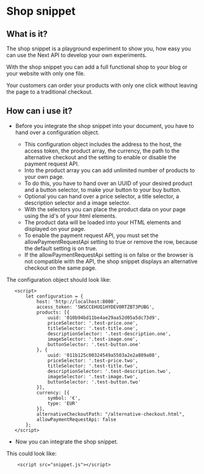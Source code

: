 # Shop snippet

## What is it?

The shop snippet is a playground experiment to show you, how easy you can use the Next API to develop your own experiments.

With the shop snippet you can add a full functional shop to your blog or your website with only one file.

Your customers can order your products with only one click without leaving the page to a traditional checkout.

## How can i use it?

* Before you integrate the shop snippet into your document, you have to hand over a configuration object.

    * This configuration object includes the address to the host, the access token, the product array, the currency, 
      the path to the alternative checkout and the setting to enable or disable the payment request API.
    * Into the product array you can add unlimited number of products to your own page.
    * To do this, you have to hand over an UUID of your desired product and a button selector, to make your button to your buy button.
    * Optional you can hand over a price selector, a title selector, a description selector and a image selector.
    * With the selectors you can place the product data on your page using the id's of your html elements.
    * The product data will be loaded into your HTML elements and displayed on your page.
    * To enable the payment request API, you must set the allowPaymentRequestApi setting to true or remove the row,
      because the default setting is on true.
    * If the allowPaymentRequestApi setting is on false or the browser is not compatible with the API, 
      the shop snippet displays an alternative checkout on the same page.

The configuration object should look like:
   
       <script>
           let configuration = {
               host: 'http://localhost:8000',
               access_token: 'SWSCCEHUQ1HYDEV0RTZBT3PUBG',
               products: [{
                   uuid: '010b94bd11be4ae29aa52d05a5dc73d9',
                   priceSelector: '.test-price.one',
                   titleSelector: '.test-title.one',
                   descriptionSelector: '.test-description.one',
                   imageSelector: '.test-image.one',
                   buttonSelector: '.test-button.one'
               }, {
                   uuid: '011b125c00324549a5503a2e2a889a08',
                   priceSelector: '.test-price.two',
                   titleSelector: '.test-title.two',
                   descriptionSelector: '.test-description.two',
                   imageSelector: '.test-image.two',
                   buttonSelector: '.test-button.two'
               }],
               currency: [{
                   symbol: '€',
                   type: 'EUR'
               }],
               alternativeCheckoutPath: "/alternative-checkout.html",
               allowPaymentRequestApi: false
           };
       </script>

* Now you can integrate the shop snippet.

This could look like:

        <script src="snippet.js"></script>
   
   
